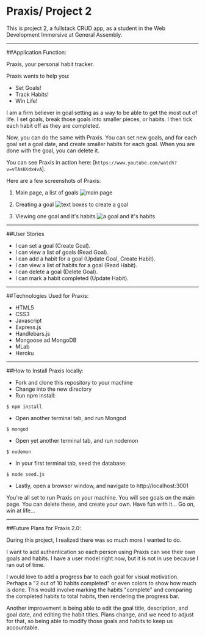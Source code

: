 # Praxis/ Project 2
This is project 2, a fullstack CRUD app, as a student in the Web Development Immersive at General Assembly.  

--------------------------------------------

##Application Function:

Praxis, your personal habit tracker.

Praxis wants to help you:
* Set Goals!
* Track Habits!
* Win Life!

I am a firm believer in goal setting as a way to be able to get the most out of life. I set goals, break those goals into smaller pieces, or habits. I then tick each habit off as they are completed. 

Now, you can do the same with Praxis. You can set new goals, and for each goal set a goal date, and create smaller habits for each goal. When you are done with the goal, you can delete it.

You can see Praxis in action here: [`https://www.youtube.com/watch?v=vTAsKKdx4vA`].

Here are a few screenshots of Praxis:
1. Main page, a list of goals
![main page](https://i.imgur.com/tHXAswj.png)

2. Creating a goal
![text boxes to create a goal](https://i.imgur.com/enU6PtI.png)

3. Viewing one goal and it's habits
![a goal and it's habits](https://i.imgur.com/5ls0inQ.png)

--------------------------------------------

##User Stories

* I can set a goal (Create Goal).
* I can view a list of goals (Read Goal).
* I can add a habit for a goal (Update Goal, Create Habit).
* I can view a list of habits for a goal (Read Habit).
* I can delete a goal (Delete Goal).
* I can mark a habit completed (Update Habit).

--------------------------------------------

##Technologies Used for Praxis:

* HTML5
* CSS3
* Javascript
* Express.js
* Handlebars.js
* Mongoose ad MongoDB
* MLab
* Heroku

--------------------------------------------


##How to Install Praxis locally:

* Fork and clone this repository to your machine
* Change into the new directory
* Run npm install:

```
$ npm install

```
* Open another terminal tab, and run Mongod

```
$ mongod

```
* Open yet another terminal tab, and run nodemon
```
$ nodemon

```
* In your first terminal tab, seed the database:
```
$ node seed.js

```
* Lastly, open a browser window, and navigate to http://localhost:3001

You're all set to run Praxis on your machine. You will see goals on the main page. You can delete these, and create your own. Have fun with it... Go on, win at life...


--------------------------------------------

##Future Plans for Praxis 2.0:

During this project, I realized there was so much more I wanted to do.

 I want to add authentication so each person using Praxis can see their own goals and habits. I have a user model right now, but it is not in use because I ran out of time.

I would love to add a progress bar to each goal for visual motivation. Perhaps a "2 out of 10 habits completed" or even colors to show how much is done. This would involve marking the habits "complete" and comparing the completed habits to total habits, then rendering the progress bar.

Another improvement is being able to edit the goal title, description, and goal date, and editing the habit titles. Plans change, and we need to adjust for that, so being able to modify those goals and habits to keep us accountable.



